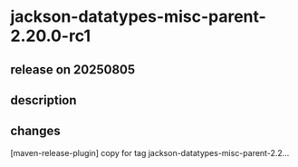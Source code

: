 # jackson-datatypes-misc-parent-2.20.0-rc1

## release on 20250805
## description
## changes
[maven-release-plugin] copy for tag jackson-datatypes-misc-parent-2.2…

